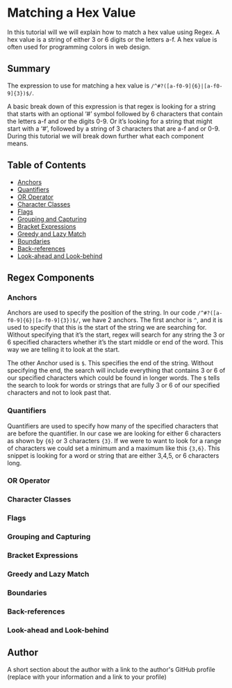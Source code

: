 # Matching a Hex Value

In this tutorial will we will explain how to match a hex value using Regex. A hex value is a string of either 3 or 6 digits or the letters a-f. A hex value is often used for programming colors in web design.

## Summary

The expression to use for matching a hex value is `/^#?([a-f0-9]{6}|[a-f0-9]{3})$/`. 

A basic break down of this expression is that regex is looking for a string that starts with an optional ‘#’ symbol followed by 6 characters that contain the letters a-f and or the digits 0-9. Or it’s looking for a string that might start with a ‘#’, followed by a string of 3 characters that are a-f and or 0-9. During this tutorial we will break down further what each component means.

## Table of Contents

- [Anchors](#anchors)
- [Quantifiers](#quantifiers)
- [OR Operator](#or-operator)
- [Character Classes](#character-classes)
- [Flags](#flags)
- [Grouping and Capturing](#grouping-and-capturing)
- [Bracket Expressions](#bracket-expressions)
- [Greedy and Lazy Match](#greedy-and-lazy-match)
- [Boundaries](#boundaries)
- [Back-references](#back-references)
- [Look-ahead and Look-behind](#look-ahead-and-look-behind)

## Regex Components

### Anchors
Anchors are used to specify the position of the string. In our code `/^#?([a-f0-9]{6}|[a-f0-9]{3})$/`, we have 2 anchors. The first anchor is `^`, and it is used to specify that this is the start of the string we are searching for. Without specifying that it’s the start, regex will search for any string the 3 or 6 specified characters whether it’s the start middle or end of the word. This way we are telling it to look at the start.

The other Anchor used is `$`. This specifies the end of the string. Without specifying the end, the search will include everything that contains 3 or 6 of our specified characters which could be found in longer words. The `$` tells the search to look for words or strings that are fully 3 or 6 of our specified characters and not to look past that.

### Quantifiers
Quantifiers are used to specify how many of the specified characters that are before the quantifier. In our case we are looking for either 6 characters as shown by `{6}` or 3 characters `{3}`. If we were to want to look for a range of characters we could set a minimum and a maximum like this `{3,6}`. This snippet is looking for a word or string that are either 3,4,5, or 6 characters long.

### OR Operator

### Character Classes

### Flags

### Grouping and Capturing

### Bracket Expressions

### Greedy and Lazy Match

### Boundaries

### Back-references

### Look-ahead and Look-behind

## Author

A short section about the author with a link to the author's GitHub profile (replace with your information and a link to your profile)
